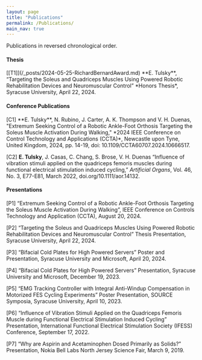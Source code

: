 ```yaml
---
layout: page
title: "Publications"
permalink: /Publications/
main_nav: true
---
```

Publications in reversed chronological order.

<h4>Thesis</h4>
[[T1]](/_posts/2024-05-25-RichardBernardAward.md) **E. Tulsky**, “Targeting the Soleus and Quadriceps Muscles Using Powered Robotic Rehabilitation Devices and Neuromuscular Control” *Honors Thesis*, Syracuse University, April 22, 2024.

<h4>Conference Publications</h4>
[C1] **E. Tulsky**, N. Rubino, J. Carter, A. K. Thompson and V. H. Duenas, "Extremum Seeking Control of a Robotic Ankle-Foot Orthosis Targeting the Soleus Muscle Activation During Walking," *2024 IEEE Conference on Control Technology and Applications (CCTA)*, Newcastle upon Tyne, United Kingdom, 2024, pp. 14-19, doi: 10.1109/CCTA60707.2024.10666517.

[C2] **E. Tulsky**, J. Casas, C. Chang, S. Brose, V. H. Duenas “Influence of vibration stimuli applied on the quadriceps femoris muscles during functional electrical stimulation induced cycling,” *Artificial Organs*, Vol. 46, No. 3, E77-E81, March 2022, doi.org/10.1111/aor.14132.

<h4>Presentations</h4>
[P1] “Extremum Seeking Control of a Robotic Ankle-Foot Orthosis Targeting the Soleus Muscle Activation During Walking”, IEEE Conference on Controls Technology and Application (CCTA), August 20, 2024.

[P2]	“Targeting the Soleus and Quadriceps Muscles Using Powered Robotic Rehabilitation Devices and Neuromuscular Control” Thesis Presentation, Syracuse University, April 22, 2024.

[P3]	“Bifacial Cold Plates for High Powered Servers” Poster and Presentation, Syracuse University and Microsoft, April 20, 2024.

[P4]	“Bifacial Cold Plates for High Powered Servers” Presentation, Syracuse University and Microsoft, December 19, 2023.

[P5]	“EMG Tracking Controller with Integral Anti-Windup Compensation in Motorized FES Cycling Experiments” Poster Presentation, SOURCE Symposia, Syracuse University, April 10, 2023.

[P6]	“Influence of Vibration Stimuli Applied on the Quadriceps Femoris Muscle during Functional Electrical Stimulation Induced Cycling” Presentation, International Functional Electrical Stimulation Society (IFESS) Conference, September 17, 2022.

[P7]	“Why are Aspirin and Acetaminophen Dosed Primarily as Solids?” Presentation, Nokia Bell Labs North Jersey Science Fair, March 9, 2019.

